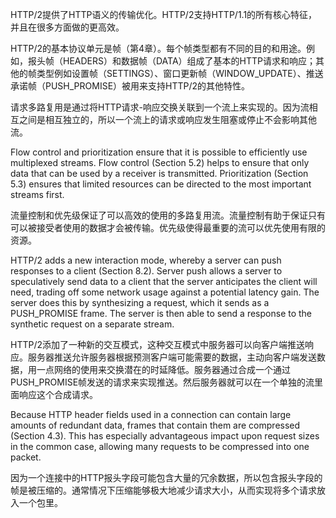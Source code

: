 HTTP/2提供了HTTP语义的传输优化。HTTP/2支持HTTP/1.1的所有核心特征，并且在很多方面做的更高效。

HTTP/2的基本协议单元是帧（第4章）。每个帧类型都有不同的目的和用途。例如，报头帧（HEADERS）和数据帧（DATA）组成了基本的HTTP请求和响应；其他的帧类型例如设置帧（SETTINGS）、窗口更新帧（WINDOW_UPDATE）、推送承诺帧（PUSH_PROMISE）被用来支持HTTP/2的其他特性。

请求多路复用是通过将HTTP请求-响应交换关联到一个流上来实现的。因为流相互之间是相互独立的，所以一个流上的请求或响应发生阻塞或停止不会影响其他流。


Flow control and prioritization ensure that it is possible to efficiently use multiplexed streams. Flow control (Section 5.2) helps to ensure that only data that can be used by a receiver is transmitted. Prioritization (Section 5.3) ensures that limited resources can be directed to the most important streams first.

流量控制和优先级保证了可以高效的使用的多路复用流。流量控制有助于保证只有可以被接受者使用的数据才会被传输。优先级使得最重要的流可以优先使用有限的资源。

HTTP/2 adds a new interaction mode, whereby a server can push responses to a client (Section 8.2). Server push allows a server to speculatively send data to a client that the server anticipates the client will need, trading off some network usage against a potential latency gain. The server does this by synthesizing a request, which it sends as a PUSH_PROMISE frame. The server is then able to send a response to the synthetic request on a separate stream.

HTTP/2添加了一种新的交互模式，这种交互模式中服务器可以向客户端推送响应。服务器推送允许服务器根据预测客户端可能需要的数据，主动向客户端发送数据，用一点网络的使用来交换潜在的时延降低。服务器通过合成一个通过PUSH_PROMISE帧发送的请求来实现推送。然后服务器就可以在一个单独的流里面响应这个合成请求。

Because HTTP header fields used in a connection can contain large amounts of redundant data, frames that contain them are compressed (Section 4.3). This has especially advantageous impact upon request sizes in the common case, allowing many requests to be compressed into one packet.

因为一个连接中的HTTP报头字段可能包含大量的冗余数据，所以包含报头字段的帧是被压缩的。通常情况下压缩能够极大地减少请求大小，从而实现将多个请求放入一个包里。

